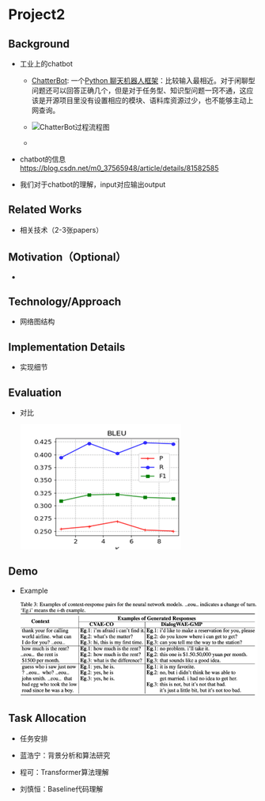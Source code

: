 # Project2

## Background

- 工业上的chatbot

  - [ChatterBot](https://chatterbot.readthedocs.io/en/stable/): 一个[Python 聊天机器人框架](https://www.oschina.net/p/chatterbot)：比较输入最相近。对于闲聊型问题还可以回答正确几个，但是对于任务型、知识型问题一窍不通，这应该是开源项目里没有设置相应的模块、语料库资源过少，也不能够主动上网查询。
  - ![ChatterBot过程流程图](https://chatterbot.readthedocs.io/en/stable/_images/chatterbot-process-flow.svg)

  - 

- chatbot的信息 https://blog.csdn.net/m0_37565948/article/details/81582585

- 我们对于chatbot的理解，input对应输出output

## Related Works

- 相关技术（2-3张papers）

  

## Motivation（Optional）

- 

## Technology/Approach

- 网络图结构

## Implementation Details

- 实现细节

## Evaluation

- 对比

  ![image-20201210172751341](README.assets/image-20201210172751341.png)

## Demo

- Example

  ![image-20201210172724916](README.assets/image-20201210172724916.png)

## Task Allocation

- 任务安排

- 蓝浩宁：背景分析和算法研究
- 程可：Transformer算法理解
- 刘慎恒：Baseline代码理解